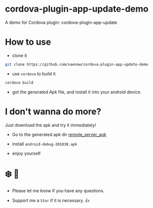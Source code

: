 # cordova-plugin-app-update-demo
A demo for Cordova plugin: cordova-plugin-app-update

# How to use

* clone it

```bash 
git clone https://github.com/vaenow/cordova-plugin-app-update-demo
```

* use `cordova` to build it

```bash
cordova build
```

* got the generated Apk file, and install it into your android device.


# I don't wanna do more?
Just download the apk and try it immediately!

* Go to the generated apk dir [remote_server_apk](https://github.com/vaenow/cordova-plugin-app-update-demo/tree/master/remote_server_apk)

* install `android-debug-201038.apk`

* enjoy yourself

# :snowflake: :beers:

* Please let me know if you have any questions.

* Support me a `Star` if it is necessary.  :+1:

